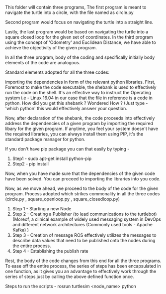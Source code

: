 This folder will contain three programs, 
The first program is meant to navigate the turtle into a circle, with the file named as circle.py

Second program would focus on navigating the turtle into a straight line.

Lastly, the last program would be based on navigating the turtle into a square closed loop for the given set of coordinates. In the third 
program using the concept of 'Odometry' and Euclidean Distance, we have able to achieve the objectivity of the given program.

In all the three program, body of the coding and specifically initially body elements of the code are analogous. 

Standard elements adopted for all the three codes: 

importing the dependencies in form of the relevant python libraries.
First, Foremost to make the code executable, the shebank is used to effectively run the code on the shell. 
It's an effective way to instruct the Operating system i.e - Linux 16.04 in our case that the file in reference is a code in python.
How did you get this shebank ? Wondered How ? (Just type - 'which python' this would effectively answer your question.

Now, after declaration of the shebank, the code proceeds into effectively address the dependencies of a given program by importing the 
required libary for the given program.
If anytime, you feel your system doesn't have the required libraries, you can always install them using PIP, it's the standard package manager for python.

If you don't have pip package you can that easily by typing -
1. Step1 - sudo apt-get install python-pip 
2. Step2 - pip install <Package name>
  
Now, when you have made sure that the dependencies of the given code have been solved. You can proceed to importing the libraries into you code. 

Now, as we move ahead, we proceed to the body of the code for the given program. 
Process adopted which strikes commonality in all the three codes (circle.py , square_openloop.py , square_closedloop.py) 
1. Step 1 - Starting a new Node
2. Step 2 - Creating a Publisher (to lead communications to the turtlebot)(Moreof, a clinical example of widely used messaging system in DevOps and different network architectures (Commonly used tools - Apache Kafka) )
3. Step 3 - Creation of message 
ROS effectively utilizes the messages to describe data values that need to be published onto the nodes during the entire process.
4. Step 4 - Establishing the publish rate

Rest, the body of the code changes from this end for all the three programs. 
To ease off the entire process, the series of steps has been encapsulated in one function, as it gives you an advantage to effectively work through the series of steps just by calling the above defined function once.

Steps to run the scripts -
rosrun turtlesim <node_name>
python <script name>

**POINT OF ERROR -
If you have upgraded your python IDE environment to 3.6 or above (to the Latest 3.7). I would STRONGLY RECOMMEND to downgrade your environment for the fact the ROS Kinetic stable release as of now seems compatible to just 2.7.2 release only.
To check the environment version 
1. python --version
 **After you install the python 2.7.2, make sure to configure the environment accurately with the required variables. 

